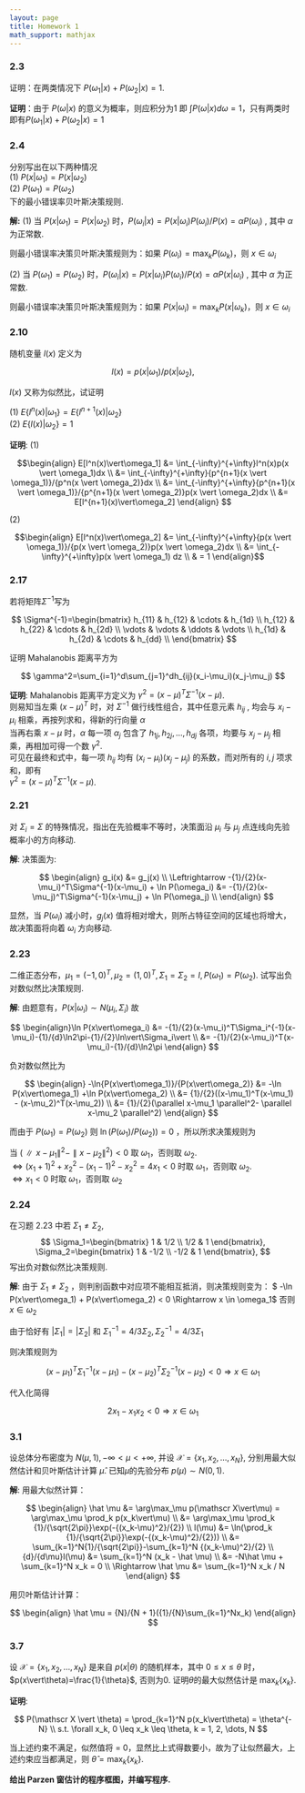 ```yaml
---
layout: page
title: Homework 1
math_support: mathjax
---
```



### 2.3

证明：在两类情况下 $P(\omega_1 \vert x) + P(\omega_2 \vert x)=1$.

**证明**：由于 $P(\omega \vert x)$ 的意义为概率，则应积分为1 即 $\int P(\omega\vert x)d\omega = 1$，只有两类时即有$P(\omega_1 \vert x) + P(\omega_2 \vert x)=1$

### 2.4

分别写出在以下两种情况  
(1) $P(x \vert \omega_1)=P(x \vert \omega_2)$  
(2) $P(\omega_1)=P(\omega_2)$  
下的最小错误率贝叶斯决策规则.

**解:** (1) 当 $P(x \vert \omega_1)=P(x \vert \omega_2)$ 时，$P(\omega_i \vert x) = P(x \vert \omega_i)P(\omega_i)/P(x) =\alpha P(\omega_i)$ , 其中 $\alpha$ 为正常数.

则最小错误率决策贝叶斯决策规则为：如果 $P(\omega_i)=\max_kP(\omega_k)$，则 $x \in \omega_i$

(2) 当 $P(\omega_1)=P(\omega_2)$ 时，$P(\omega_i \vert x) = P(x \vert \omega_i)P(\omega_i)/P(x) =\alpha P(x \vert \omega_i)$ , 其中 $\alpha$ 为正常数.

则最小错误率决策贝叶斯决策规则为：如果 $P(x \vert \omega_i)=\max_kP(x \vert \omega_k)$，则 $x \in \omega_i$

### 2.10

随机变量 $l(x)$ 定义为

$$
l(x)=p(x \vert \omega_1)/p(x \vert \omega_2),
$$  

$l(x)$ 又称为似然比，试证明

(1) $E\{l^n(x)\vert\omega_1\}=E\{l^{n+1}(x)\vert\omega_2\}$   
(2) $E\{l(x)\vert\omega_2\}=1$

**证明**:
(1)

$$\begin{align}
E[l^n(x)\vert\omega_1]
  &= \int_{-\infty}^{+\infty}l^n(x)p(x \vert \omega_1)dx \\
  &= \int_{-\infty}^{+\infty}{p^{n+1}(x \vert \omega_1)}/{p^n(x \vert \omega_2)}dx \\
  &= \int_{-\infty}^{+\infty}{p^{n+1}(x \vert \omega_1)}/{p^{n+1}(x \vert \omega_2)}p(x \vert \omega_2)dx \\
  &= E[l^{n+1}(x)\vert\omega_2]
\end{align}
$$

(2)

$$\begin{align}
E[l^n(x)\vert\omega_2]
  &= \int_{-\infty}^{+\infty}{p(x \vert \omega_1)}/{p(x \vert \omega_2)}p(x \vert \omega_2)dx \\
  &= \int_{-\infty}^{+\infty}p(x \vert \omega_1) dz  \\
  & = 1
\end{align}$$

### 2.17

若将矩阵$\Sigma^{-1}$写为

$$
\Sigma^{-1}=\begin{bmatrix}
h_{11} & h_{12} & \cdots & h_{1d} \\
h_{12} & h_{22} & \cdots & h_{2d} \\
\vdots & \vdots & \ddots & \vdots \\
h_{1d} & h_{2d} & \cdots & h_{dd} \\
\end{bmatrix}
$$

证明 Mahalanobis 距离平方为

$$
\gamma^2=\sum_{i=1}^d\sum_{j=1}^dh_{ij}(x_i-\mu_i)(x_j-\mu_j)
$$

**证明**: Mahalanobis 距离平方定义为 $\gamma^2 = (x-\mu)^T\Sigma^{-1}(x-\mu)$.  
则易知当左乘 $(x-\mu)^T$ 时，对 $\Sigma^{-1}$ 做行线性组合，其中任意元素 $h_{ij}$ , 均会与 $x_i-\mu_i$ 相乘，再按列求和，得新的行向量 $\alpha$  
当再右乘 $x-\mu$ 时，$\alpha$ 每一项 $\alpha_j$ 包含了 $h_{1j},h_{2j},\dots,h_{dj}$ 各项，均要与 $x_j-\mu_j$ 相乘，再相加可得一个数 $\gamma^2$.  
可见在最终和式中，每一项 $h_{ij}$ 均有 $(x_i-\mu_i)(x_j-\mu_j)$ 的系数，而对所有的 $i,j$ 项求和，即有  
$\gamma^2 = (x-\mu)^T\Sigma^{-1}(x-\mu)$.

### 2.21

对 $\Sigma_i=\Sigma$ 的特殊情况，指出在先验概率不等时，决策面沿 $\mu_i$ 与 $\mu_j$ 点连线向先验概率小的方向移动.

**解**: 决策面为: 

$$
\begin{align}
g_i(x) &= g_j(x) \\
\Leftrightarrow -{1}/{2}(x-\mu_i)^T\Sigma^{-1}(x-\mu_i) + \ln P(\omega_i) &= -{1}/{2}(x-\mu_j)^T\Sigma^{-1}(x-\mu_j) + \ln P(\omega_j) \\
\end{align}
$$

显然，当 $P(\omega_i)$ 减小时，$g_j(x)$ 值将相对增大，则所占特征空间的区域也将增大，故决策面将向着 $\omega_i$ 方向移动.

### 2.23

二维正态分布，$\mu_1=(-1,0)^T,\mu_2=(1,0)^T,\Sigma_1=\Sigma_2=I,P(\omega_1)=P(\omega_2)$. 试写出负对数似然比决策规则.

**解**: 由题意有，$P(x\vert\omega_i)\sim N(\mu_i,\Sigma_i)$ 故

$$ \begin{align}\ln P(x\vert\omega_i) 
&= -{1}/{2}(x-\mu_i)^T\Sigma_i^{-1}(x-\mu_i)-{1}/{d}\ln2\pi-{1}/{2}\ln\vert\Sigma_i\vert \\
&= -{1}/{2}(x-\mu_i)^T(x-\mu_i)-{1}/{d}\ln2\pi
\end{align}
$$

负对数似然比为

$$
\begin{align}
-\ln{P(x\vert\omega_1)}/{P(x\vert\omega_2)}
  &= -\ln P(x\vert\omega_1) +\ln P(x\vert\omega_2) \\
  &= {1}/{2}((x-\mu_1)^T(x-\mu_1) - (x-\mu_2)^T(x-\mu_2)) \\
  &= {1}/{2}(\parallel x-\mu_1 \parallel^2- \parallel x-\mu_2 \parallel^2)
\end{align}
$$

而由于 $P(\omega_1)=P(\omega_2)$ 则 $\ln(P(\omega_1)/P(\omega_2)) = 0$ ，所以所求决策规则为

当 $(\parallel x-\mu_1 \parallel^2- \parallel x-\mu_2 \parallel^2) < 0$ 取 $\omega_1$，否则取 $\omega_2$.  
$\Leftrightarrow (x_1+1)^2+x_2^2 - (x_1-1)^2-x_2^2 = 4x_1 < 0$ 时取 $\omega_1$，否则取 $\omega_2$.  
$\Leftrightarrow x_1 < 0$ 时取 $\omega_1$，否则取 $\omega_2$  

### 2.24

在习题 2.23 中若 $\Sigma_1\neq\Sigma_2$,
$$
\Sigma_1=\begin{bmatrix} 1 & 1/2 \\ 1/2 & 1 \end{bmatrix},
\Sigma_2=\begin{bmatrix} 1 & -1/2 \\ -1/2 & 1 \end{bmatrix},
$$
写出负对数似然比决策规则.

**解**: 由于 $\Sigma_1\neq\Sigma_2$ ，则判别函数中对应项不能相互抵消，则决策规则变为：
$ -\ln P(x\vert\omega_1) + P(x\vert\omega_2) < 0 \Rightarrow x \in \omega_1$ 否则 $x\in\omega_2$

由于恰好有 $\vert\Sigma_1\vert = \vert\Sigma_2\vert$ 和 $\Sigma_1^{-1}=4/3\Sigma_2,\Sigma_2^{-1}=4/3\Sigma_1$

则决策规则为

$$
(x-\mu_1)^T\Sigma_1^{-1}(x-\mu_1) - (x-\mu_2)^T\Sigma_2^{-1}(x-\mu_2) < 0 \Rightarrow x \in \omega_1
$$

代入化简得

$$
2x_1 - x_1x_2 < 0 \Rightarrow x \in \omega_1
$$

### 3.1

设总体分布密度为 $N(\mu, 1), -\infty<\mu<+\infty$,
并设 $\mathscr X=\{x_1,x_2,\dots,x_N\}$, 分别用最大似然估计和贝叶斯估计计算 $\hat\mu$. 已知$\mu$的先验分布 $p(\mu)\sim N(0,1)$.

**解**: 用最大似然计算：

$$
\begin{align}
\hat \mu
  &= \arg\max_\mu p(\mathscr X\vert\mu) = \arg\max_\mu \prod_k p(x_k\vert\mu) \\
  &= \arg\max_\mu \prod_k {1}/{\sqrt{2\pi}}\exp(-{(x_k-\mu)^2}/{2}) \\
l(\mu)
  &= \ln(\prod_k {1}/{\sqrt{2\pi}}\exp(-{(x_k-\mu)^2}/{2})) \\
  &= \sum_{k=1}^N{1}/{\sqrt{2\pi}}-\sum_{k=1}^N {(x_k-\mu)^2}/{2} \\
{d}/{d\mu}l(\mu)
  &= \sum_{k=1}^N (x_k - \hat \mu) \\
  &= -N\hat \mu + \sum_{k=1}^N x_k = 0 \\
\Rightarrow \hat \mu
  &= \sum_{k=1}^N x_k / N
\end{align}
$$

用贝叶斯估计计算：

$$
\begin{align}
\hat \mu = {N}/{N + 1}({1}/{N}\sum_{k=1}^Nx_k)
\end{align}
$$

### 3.7

设 $\mathscr X=\{x_1,x_2,\dots,x_N\}$ 是来自 $p(x\vert\theta)$ 的随机样本，其中 $0\leq x\leq\theta$ 时，$p(x\vert\theta)=\frac{1}{\theta}$, 否则为0. 证明$\theta$的最大似然估计是 $\max_k\{x_k\}$.

**证明**: 

$$
P(\mathscr X \vert \theta) = \prod_{k=1}^N p(x_k\vert\theta) = \theta^{-N} \\
s.t. \forall x_k,  0 \leq x_k \leq \theta, k = 1, 2, \dots, N
$$

当上述约束不满足，似然值将 = 0，显然比上式得数要小，故为了让似然最大，上述约束应当都满足，则 $\hat\theta = \max_k\{x_k\}$.

**给出 Parzen 窗估计的程序框图，并编写程序.**


















